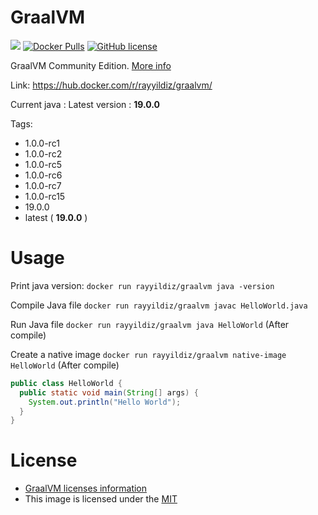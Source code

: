 GraalVM
===

[![](https://images.microbadger.com/badges/image/rayyildiz/graalvm.svg)](https://microbadger.com/images/rayyildiz/graalvm "GraalVM") [![Docker Pulls](https://img.shields.io/docker/pulls/rayyildiz/graalvm.svg)](https://hub.docker.com/r/rayyildiz/graalvm/) [![GitHub license](https://img.shields.io/github/license/rayyildiz/docker-graalvm.svg)](https://github.com/rayyildiz/docker-graalvm/blob/master/LICENSE)


GraalVM Community Edition. [More info](https://hub.docker.com/r/rayyildiz/graalvm/)

Link: https://hub.docker.com/r/rayyildiz/graalvm/

Current java : Latest version : **19.0.0**

Tags:

* 1.0.0-rc1
* 1.0.0-rc2
* 1.0.0-rc5
* 1.0.0-rc6
* 1.0.0-rc7
* 1.0.0-rc15
* 19.0.0
* latest ( **19.0.0** )


Usage
===


Print java version: ```docker run rayyildiz/graalvm java -version```

Compile Java file ```docker run rayyildiz/graalvm javac HelloWorld.java```


Run Java file ```docker run rayyildiz/graalvm java HelloWorld```  (After compile)

Create a native image ```docker run rayyildiz/graalvm native-image HelloWorld```  (After compile)


```java
public class HelloWorld {
  public static void main(String[] args) {
    System.out.println("Hello World");
  }
}
```

License
===

* [GraalVM licenses information](https://github.com/oracle/graal#license)
* This image is licensed under the [MIT](LICENSE)
